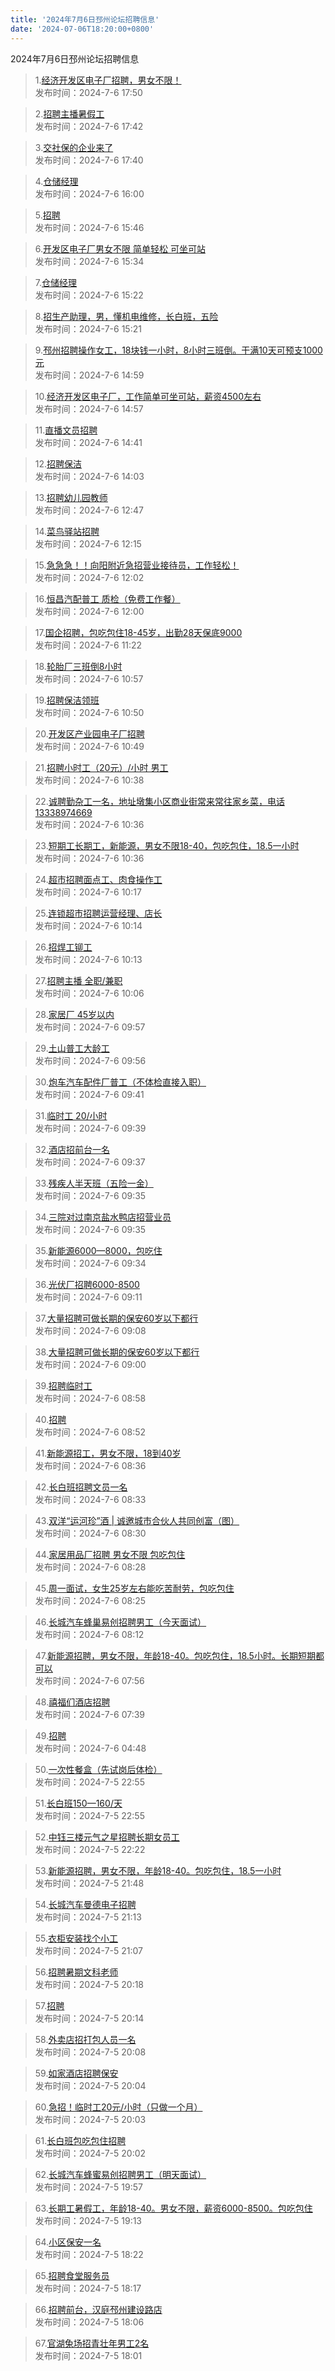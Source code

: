```yaml
---
title: '2024年7月6日邳州论坛招聘信息'
date: '2024-07-06T18:20:00+0800'
---
```

2024年7月6日邳州论坛招聘信息
<!--more-->
>1.[经济开发区电子厂招聘，男女不限！](https://www.pzzc.net/forum.php?mod=viewthread&tid=10435601)<br>
>发布时间：2024-7-6 17:50

>2.[招聘主播暑假工](https://www.pzzc.net/forum.php?mod=viewthread&tid=10435600)<br>
>发布时间：2024-7-6 17:42

>3.[交社保的企业来了](https://www.pzzc.net/forum.php?mod=viewthread&tid=10435599)<br>
>发布时间：2024-7-6 17:40

>4.[仓储经理](https://www.pzzc.net/forum.php?mod=viewthread&tid=10435582)<br>
>发布时间：2024-7-6 16:00

>5.[招聘](https://www.pzzc.net/forum.php?mod=viewthread&tid=10435576)<br>
>发布时间：2024-7-6 15:46

>6.[开发区电子厂男女不限 简单轻松 可坐可站](https://www.pzzc.net/forum.php?mod=viewthread&tid=10435571)<br>
>发布时间：2024-7-6 15:34

>7.[仓储经理](https://www.pzzc.net/forum.php?mod=viewthread&tid=10435563)<br>
>发布时间：2024-7-6 15:22

>8.[招生产助理，男，懂机电维修，长白班，五险](https://www.pzzc.net/forum.php?mod=viewthread&tid=10435562)<br>
>发布时间：2024-7-6 15:21

>9.[邳州招聘操作女工，18块钱一小时，8小时三班倒。干满10天可预支1000元](https://www.pzzc.net/forum.php?mod=viewthread&tid=10435558)<br>
>发布时间：2024-7-6 14:59

>10.[经济开发区电子厂，工作简单可坐可站，薪资4500左右](https://www.pzzc.net/forum.php?mod=viewthread&tid=10435557)<br>
>发布时间：2024-7-6 14:57

>11.[直播文员招聘](https://www.pzzc.net/forum.php?mod=viewthread&tid=10435556)<br>
>发布时间：2024-7-6 14:41

>12.[招聘保洁](https://www.pzzc.net/forum.php?mod=viewthread&tid=10435551)<br>
>发布时间：2024-7-6 14:03

>13.[招聘幼儿园教师](https://www.pzzc.net/forum.php?mod=viewthread&tid=10435543)<br>
>发布时间：2024-7-6 12:47

>14.[菜鸟驿站招聘](https://www.pzzc.net/forum.php?mod=viewthread&tid=10435538)<br>
>发布时间：2024-7-6 12:15

>15.[急急急！！向阳附近急招营业接待员，工作轻松！](https://www.pzzc.net/forum.php?mod=viewthread&tid=10435533)<br>
>发布时间：2024-7-6 12:02

>16.[恒昌汽配普工 质检（免费工作餐）](https://www.pzzc.net/forum.php?mod=viewthread&tid=10435530)<br>
>发布时间：2024-7-6 12:00

>17.[国企招聘，包吃包住18-45岁，出勤28天保底9000](https://www.pzzc.net/forum.php?mod=viewthread&tid=10435519)<br>
>发布时间：2024-7-6 11:22

>18.[轮胎厂三班倒8小时](https://www.pzzc.net/forum.php?mod=viewthread&tid=10435509)<br>
>发布时间：2024-7-6 10:57

>19.[招聘保洁领班](https://www.pzzc.net/forum.php?mod=viewthread&tid=10435503)<br>
>发布时间：2024-7-6 10:50

>20.[开发区产业园电子厂招聘](https://www.pzzc.net/forum.php?mod=viewthread&tid=10435502)<br>
>发布时间：2024-7-6 10:49

>21.[招聘小时工（20元）/小时  男工](https://www.pzzc.net/forum.php?mod=viewthread&tid=10435499)<br>
>发布时间：2024-7-6 10:38

>22.[诚聘勤杂工一名，地址墩集小区商业街常来常往家乡菜，电话13338974669](https://www.pzzc.net/forum.php?mod=viewthread&tid=10435498)<br>
>发布时间：2024-7-6 10:36

>23.[短期工长期工，新能源，男女不限18-40，包吃包住，18.5一小时](https://www.pzzc.net/forum.php?mod=viewthread&tid=10435497)<br>
>发布时间：2024-7-6 10:36

>24.[超市招聘面点工、肉食操作工](https://www.pzzc.net/forum.php?mod=viewthread&tid=10435492)<br>
>发布时间：2024-7-6 10:17

>25.[连锁超市招聘运营经理、店长](https://www.pzzc.net/forum.php?mod=viewthread&tid=10435490)<br>
>发布时间：2024-7-6 10:14

>26.[招焊工铆工](https://www.pzzc.net/forum.php?mod=viewthread&tid=10435489)<br>
>发布时间：2024-7-6 10:13

>27.[招聘主播 全职/兼职](https://www.pzzc.net/forum.php?mod=viewthread&tid=10435488)<br>
>发布时间：2024-7-6 10:06

>28.[家居厂  45岁以内](https://www.pzzc.net/forum.php?mod=viewthread&tid=10435486)<br>
>发布时间：2024-7-6 09:57

>29.[土山普工大龄工](https://www.pzzc.net/forum.php?mod=viewthread&tid=10435485)<br>
>发布时间：2024-7-6 09:56

>30.[炮车汽车配件厂普工（不体检直接入职）](https://www.pzzc.net/forum.php?mod=viewthread&tid=10435482)<br>
>发布时间：2024-7-6 09:41

>31.[临时工 20/小时](https://www.pzzc.net/forum.php?mod=viewthread&tid=10435481)<br>
>发布时间：2024-7-6 09:39

>32.[酒店招前台一名](https://www.pzzc.net/forum.php?mod=viewthread&tid=10435480)<br>
>发布时间：2024-7-6 09:37

>33.[残疾人半天班（五险一金）](https://www.pzzc.net/forum.php?mod=viewthread&tid=10435479)<br>
>发布时间：2024-7-6 09:35

>34.[三院对过南京盐水鸭店招营业员](https://www.pzzc.net/forum.php?mod=viewthread&tid=10435478)<br>
>发布时间：2024-7-6 09:35

>35.[新能源6000—8000，包吃住](https://www.pzzc.net/forum.php?mod=viewthread&tid=10435477)<br>
>发布时间：2024-7-6 09:34

>36.[光伏厂招聘6000-8500](https://www.pzzc.net/forum.php?mod=viewthread&tid=10435469)<br>
>发布时间：2024-7-6 09:11

>37.[大量招聘可做长期的保安60岁以下都行](https://www.pzzc.net/forum.php?mod=viewthread&tid=10435464)<br>
>发布时间：2024-7-6 09:08

>38.[大量招聘可做长期的保安60岁以下都行](https://www.pzzc.net/forum.php?mod=viewthread&tid=10435459)<br>
>发布时间：2024-7-6 09:00

>39.[招聘临时工](https://www.pzzc.net/forum.php?mod=viewthread&tid=10435457)<br>
>发布时间：2024-7-6 08:58

>40.[招聘](https://www.pzzc.net/forum.php?mod=viewthread&tid=10435454)<br>
>发布时间：2024-7-6 08:52

>41.[新能源招工，男女不限，18到40岁](https://www.pzzc.net/forum.php?mod=viewthread&tid=10435451)<br>
>发布时间：2024-7-6 08:36

>42.[长白班招聘文员一名](https://www.pzzc.net/forum.php?mod=viewthread&tid=10435449)<br>
>发布时间：2024-7-6 08:33

>43.[双洋“运河珍”酒 | 诚邀城市合伙人共同创富（图）](https://www.pzzc.net/forum.php?mod=viewthread&tid=10435448)<br>
>发布时间：2024-7-6 08:30

>44.[家居用品厂招聘   男女不限   包吃包住](https://www.pzzc.net/forum.php?mod=viewthread&tid=10435446)<br>
>发布时间：2024-7-6 08:28

>45.[周一面试，女生25岁左右能吃苦耐劳，包吃包住](https://www.pzzc.net/forum.php?mod=viewthread&tid=10435445)<br>
>发布时间：2024-7-6 08:25

>46.[长城汽车蜂巢易创招聘男工（今天面试）](https://www.pzzc.net/forum.php?mod=viewthread&tid=10435444)<br>
>发布时间：2024-7-6 08:12

>47.[新能源招聘，男女不限，年龄18-40。包吃包住，18.5小时。长期短期都可以](https://www.pzzc.net/forum.php?mod=viewthread&tid=10435441)<br>
>发布时间：2024-7-6 07:56

>48.[禧福们酒店招聘](https://www.pzzc.net/forum.php?mod=viewthread&tid=10435438)<br>
>发布时间：2024-7-6 07:39

>49.[招聘](https://www.pzzc.net/forum.php?mod=viewthread&tid=10435429)<br>
>发布时间：2024-7-6 04:48

>50.[一次性餐盒（先试岗后体检）](https://www.pzzc.net/forum.php?mod=viewthread&tid=10435420)<br>
>发布时间：2024-7-5 22:55

>51.[长白班150—160/天](https://www.pzzc.net/forum.php?mod=viewthread&tid=10435419)<br>
>发布时间：2024-7-5 22:55

>52.[中钰三楼元气之星招聘长期女员工](https://www.pzzc.net/forum.php?mod=viewthread&tid=10435416)<br>
>发布时间：2024-7-5 22:22

>53.[新能源招聘，男女不限，年龄18-40。包吃包住，18.5一小时](https://www.pzzc.net/forum.php?mod=viewthread&tid=10435409)<br>
>发布时间：2024-7-5 21:48

>54.[长城汽车曼德电子招聘](https://www.pzzc.net/forum.php?mod=viewthread&tid=10435401)<br>
>发布时间：2024-7-5 21:13

>55.[衣柜安装找个小工](https://www.pzzc.net/forum.php?mod=viewthread&tid=10435400)<br>
>发布时间：2024-7-5 21:07

>56.[招聘暑期文科老师](https://www.pzzc.net/forum.php?mod=viewthread&tid=10435388)<br>
>发布时间：2024-7-5 20:18

>57.[招聘](https://www.pzzc.net/forum.php?mod=viewthread&tid=10435387)<br>
>发布时间：2024-7-5 20:14

>58.[外卖店招打包人员一名](https://www.pzzc.net/forum.php?mod=viewthread&tid=10435386)<br>
>发布时间：2024-7-5 20:08

>59.[如家酒店招聘保安](https://www.pzzc.net/forum.php?mod=viewthread&tid=10435385)<br>
>发布时间：2024-7-5 20:04

>60.[急招！临时工20元/小时（只做一个月）](https://www.pzzc.net/forum.php?mod=viewthread&tid=10435384)<br>
>发布时间：2024-7-5 20:03

>61.[长白班包吃包住招聘](https://www.pzzc.net/forum.php?mod=viewthread&tid=10435383)<br>
>发布时间：2024-7-5 20:02

>62.[长城汽车蜂蜜易创招聘男工（明天面试）](https://www.pzzc.net/forum.php?mod=viewthread&tid=10435381)<br>
>发布时间：2024-7-5 19:57

>63.[长期工暑假工，年龄18-40。男女不限，薪资6000-8500。包吃包住](https://www.pzzc.net/forum.php?mod=viewthread&tid=10435377)<br>
>发布时间：2024-7-5 19:13

>64.[小区保安一名](https://www.pzzc.net/forum.php?mod=viewthread&tid=10435366)<br>
>发布时间：2024-7-5 18:22

>65.[招聘食堂服务员](https://www.pzzc.net/forum.php?mod=viewthread&tid=10435365)<br>
>发布时间：2024-7-5 18:17

>66.[招聘前台，汉庭邳州建设路店](https://www.pzzc.net/forum.php?mod=viewthread&tid=10435362)<br>
>发布时间：2024-7-5 18:06

>67.[官湖兔场招青壮年男工2名](https://www.pzzc.net/forum.php?mod=viewthread&tid=10435361)<br>
>发布时间：2024-7-5 18:01


